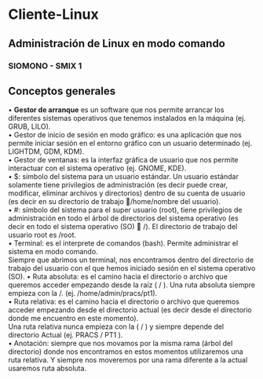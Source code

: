 # Cliente-Linux
## Administración de Linux en modo comando
### SIOMONO - SMIX 1

## Conceptos generales
•	**Gestor de arranque** es un software que nos permite arrancar los diferentes sistemas operativos que tenemos instalados en la máquina (ej. GRUB, LILO).  
•	Gestor de inicio de sesión en modo gráfico: es una aplicación que nos permite iniciar sesión en el entorno gráfico con un usuario determinado (ej. LIGHTDM, GDM, KDM).  
•	Gestor de ventanas: es la interfaz gráfica de usuario que nos permite interactuar con el sistema operativo (ej. GNOME, KDE).  
•	$: símbolo del sistema para un usuario estándar. Un usuario estándar solamente tiene privilegios de administración (es decir puede crear, modificar, eliminar archivos y directorios) dentro de su cuenta de usuario (es decir en su directorio de trabajo /home/nombre del usuario).  
•	#: símbolo del sistema para el super usuario (root), tiene privilegios de administración en todo el árbol de directorios del sistema operativo (es decir en todo el sistema operativo (SO)  /). El directorio de trabajo del usuario root es /root.  
•	Terminal: es el interprete de comandos (bash). Permite administrar el sistema en modo comando.  
Siempre que abrimos un terminal, nos encontramos dentro del directorio de trabajo del usuario con el que hemos iniciado sesión en el sistema operativo (SO).
•	Ruta absoluta: es el camino hacia el directorio o archivo que queremos acceder empezando desde la raíz ( / ). Una ruta absoluta siempre empieza con la /. (ej. /home/admin/pracs/pt1).  
•	Ruta relativa: es el camino hacia el directorio o archivo que queremos acceder empezando desde el directorio actual (es decir desde el directorio donde me encuentro en este momento).  
Una ruta relativa nunca empieza con la ( / ) y siempre depende del directorio
Actual (ej. PRACS / PT1 ).  
•	Anotación: siempre que nos movamos por la misma rama (árbol del directorio)
donde nos encontramos en estos momentos utilizaremos una ruta relativa.
Y siempre nos moveremos por una rama diferente a la actual usaremos ruta
absoluta.  
